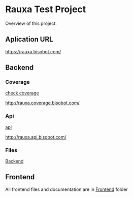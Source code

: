 # Rauxa Test Project

Overview of this project.

## Aplication URL
https://rauxa.bisobot.com/


## Backend

### Coverage
[check coverage](http://rauxa.coverage.bisobot.com/)

http://rauxa.coverage.bisobot.com/

### Api
[api](http://rauxa.api.bisobot.com/)

http://rauxa.api.bisobot.com/

### Files
[Backend](backend/)

## Frontend
 All frontend files and documentation are in [Frontend](frontend/) folder
